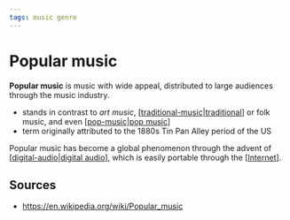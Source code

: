 ```yaml
---
tags: music genre
---
```


# Popular music

**Popular music** is music with wide appeal, distributed to large audiences through the music industry.

- stands in contrast to _art music_, [[traditional-music|traditional]] or folk music, and even [[pop-music|pop music]]
- term originally attributed to the 1880s Tin Pan Alley period of the US

Popular music has become a global phenomenon through the advent of [[digital-audio|digital audio]], which is easily portable through the [[Internet]].

## Sources

- <https://en.wikipedia.org/wiki/Popular_music>

[//begin]: # "Autogenerated link references for markdown compatibility"
[traditional-music|traditional]: traditional-music "Traditional music"
[pop-music|pop music]: pop-music "Pop music"
[digital-audio|digital audio]: digital-audio "Digital Audio"
[Internet]: internet "Internet"
[//end]: # "Autogenerated link references"
